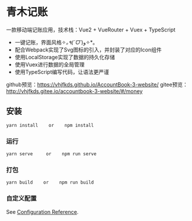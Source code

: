 # 青木记账

一款移动端记账应用，技术栈：Vue2 + VueRouter + Vuex + TypeScript

  *  一键记账，界面风格✧*｡٩(ˊᗜˋ*)و✧*｡
  *  配合Webpack实现了Svg图标的引入，并封装了对应的Icon组件
  *  使用LocalStorage实现了数据的持久化存储
  *  使用Vuex进行数据的全局管理
  *  使用TypeScript编写代码，让语法更严谨


github预览：https://vhjfkds.github.io/AccountBook-3-website/
gitee预览：http://vhjfkds.gitee.io/accountbook-3-website/#/money

## 安装
```
yarn install    or    npm install
```

### 运行
```
yarn serve     or    npm run serve
```

### 打包
```
yarn build    or    npm run build
```


### 自定义配置
See [Configuration Reference](https://cli.vuejs.org/config/).
